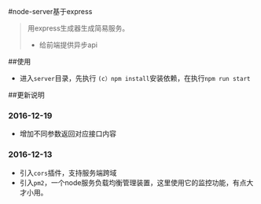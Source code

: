 #node-server基于express

> 用express生成器生成简易服务。
> * 给前端提供异步api



##使用

* 进入`server`目录，先执行 `(c）npm install`安装依赖，在执行`npm run start`

##更新说明

### 2016-12-19

* 增加不同参数返回对应接口内容

### 2016-12-13

* 引入`cors`插件，支持服务端跨域
* 引入`pm2`，一个node服务负载均衡管理装置，这里使用它的监控功能，有点大才小用。


